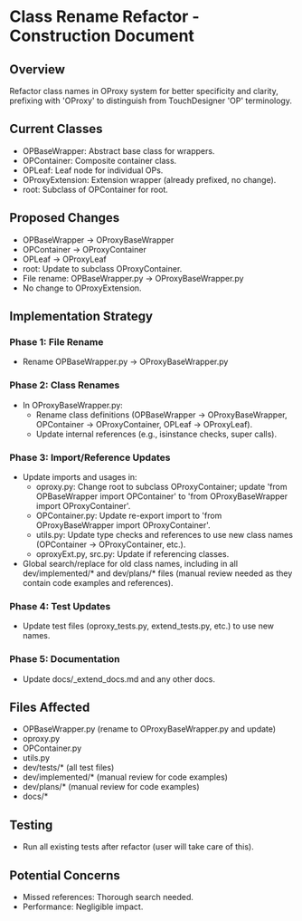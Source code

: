 
# Class Rename Refactor - Construction Document

## Overview
Refactor class names in OProxy system for better specificity and clarity, prefixing with 'OProxy' to distinguish from TouchDesigner 'OP' terminology.

## Current Classes
- OPBaseWrapper: Abstract base class for wrappers.
- OPContainer: Composite container class.
- OPLeaf: Leaf node for individual OPs.
- OProxyExtension: Extension wrapper (already prefixed, no change).
- root: Subclass of OPContainer for root.

## Proposed Changes
- OPBaseWrapper → OProxyBaseWrapper
- OPContainer → OProxyContainer
- OPLeaf → OProxyLeaf
- root: Update to subclass OProxyContainer.
- File rename: OPBaseWrapper.py → OProxyBaseWrapper.py
- No change to OProxyExtension.

## Implementation Strategy
### Phase 1: File Rename
- Rename OPBaseWrapper.py → OProxyBaseWrapper.py

### Phase 2: Class Renames
- In OProxyBaseWrapper.py:
  - Rename class definitions (OPBaseWrapper → OProxyBaseWrapper, OPContainer → OProxyContainer, OPLeaf → OProxyLeaf).
  - Update internal references (e.g., isinstance checks, super calls).

### Phase 3: Import/Reference Updates
- Update imports and usages in:
  - oproxy.py: Change root to subclass OProxyContainer; update 'from OPBaseWrapper import OPContainer' to 'from OProxyBaseWrapper import OProxyContainer'.
  - OPContainer.py: Update re-export import to 'from OProxyBaseWrapper import OProxyContainer'.
  - utils.py: Update type checks and references to use new class names (OPContainer → OProxyContainer, etc.).
  - oproxyExt.py, src.py: Update if referencing classes.
- Global search/replace for old class names, including in all dev/implemented/* and dev/plans/* files (manual review needed as they contain code examples and references).

### Phase 4: Test Updates
- Update test files (oproxy_tests.py, extend_tests.py, etc.) to use new names.

### Phase 5: Documentation
- Update docs/_extend_docs.md and any other docs.

## Files Affected
- OPBaseWrapper.py (rename to OProxyBaseWrapper.py and update)
- oproxy.py
- OPContainer.py
- utils.py
- dev/tests/* (all test files)
- dev/implemented/* (manual review for code examples)
- dev/plans/* (manual review for code examples)
- docs/*

## Testing
- Run all existing tests after refactor (user will take care of this).

## Potential Concerns
- Missed references: Thorough search needed.
- Performance: Negligible impact.
